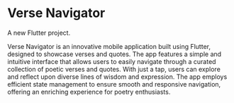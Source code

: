 # Verse Navigator

A new Flutter project.



Verse Navigator is an innovative mobile application built using Flutter, designed to showcase verses and quotes. The app features a simple and intuitive interface that allows users to easily navigate through a curated collection of poetic verses and quotes. With just a tap, users can explore and reflect upon diverse lines of wisdom and expression. The app employs efficient state management to ensure smooth and responsive navigation, offering an enriching experience for poetry enthusiasts.
